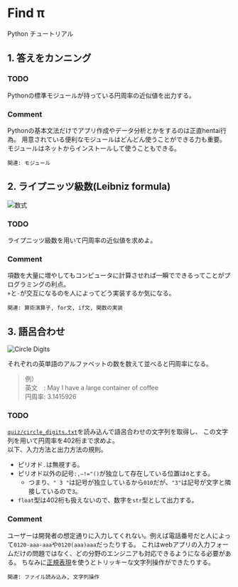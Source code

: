 # Find π
Python チュートリアル


## 1. 答えをカンニング

### TODO
Pythonの標準モジュールが持っている円周率の近似値を出力する。

### Comment
Pythonの基本文法だけでアプリ作成やデータ分析とかをするのは正直hentai行為。
用意されている便利なモジュールはどんどん使うことができる力も重要。
モジュールはネットからインストールして使うこともできる。

`関連: モジュール`


## 2. ライプニッツ級数(Leibniz formula)

![数式][1]  

### TODO
ライプニッツ級数を用いて円周率の近似値を求めよ。

### Comment
項数を大量に増やしてもコンピュータに計算させれば一瞬でできるってことがプログラミングの利点。  
`+`と`-`が交互になるのを人によってどう実装するか気になる。

`関連: 算術演算子, for文, if文, 関数の実装`


## 3. 語呂合わせ

![Circle Digits][3]

それぞれの英単語のアルファベットの数を数えて並べると円周率になる。
> 例）  
> 英文　: May I have a large container of coffee  
> 円周率: 3.1415926

### TODO
[`quiz/circle_digits.txt`][5]を読み込んで語呂合わせの文字列を取得し、
この文字列を用いて円周率を402桁まで求めよ。  
以下、入力方法と出力方法の規則。
- ピリオド`.`は無視する。
- ピリオド以外の記号`:,—!="()`が独立して存在している位置は`0`とする。
    - つまり、`" 3 "`は記号が独立しているから`010`だが、`"3"`は記号が文字と隣接しているので`3`。
- `float`型は402桁も扱えないので、数字を`str`型として出力する。

### Comment
ユーザーは開発者の想定通りに入力してくれない。例えば電話番号だと人によって`0120-aaa-aaa`や`0120(aaa)aaa`だったりする。
これはwebアプリの入力フォームだけの問題ではなく、どの分野のエンジニアも対応できるようになる必要がある。
ちなみに[正規表現][4]を使うとトリッキーな文字列操作ができたりする。

`関連: ファイル読み込み, 文字列操作`



[1]:https://wikimedia.org/api/rest_v1/media/math/render/svg/b7cd66a2cfdbb199966e2b3c13ca7e0f5f87a67d
[2]:https://github.com/shinonome-inc/python-basic/blob/master/img/Leibniz.png
[3]:http://www.cs.columbia.edu/~evs/marvin/pipoem402.gif
[4]:https://www.megasoft.co.jp/mifes/seiki/index_r1.html
[5]:https://github.com/shinonome-inc/python-basic/blob/master/quiz/circle_digits.txt
